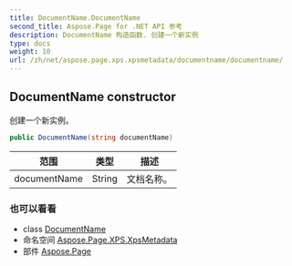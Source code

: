 ```yaml
---
title: DocumentName.DocumentName
second_title: Aspose.Page for .NET API 参考
description: DocumentName 构造函数. 创建一个新实例
type: docs
weight: 10
url: /zh/net/aspose.page.xps.xpsmetadata/documentname/documentname/
---
```

## DocumentName constructor

创建一个新实例。

```csharp
public DocumentName(string documentName)
```

| 范围 | 类型 | 描述 |
| --- | --- | --- |
| documentName | String | 文档名称。 |

### 也可以看看

* class [DocumentName](../)
* 命名空间 [Aspose.Page.XPS.XpsMetadata](../../documentname/)
* 部件 [Aspose.Page](../../../)


